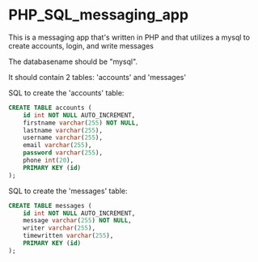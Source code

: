 # PHP_SQL_messaging_app
This is a messaging app that's written in PHP and that utilizes a mysql to create accounts, login, and write messages

The databasename should be "mysql".

It should contain 2 tables: 'accounts' and 'messages'

SQL to create the 'accounts' table: 
```SQL
CREATE TABLE accounts (
    id int NOT NULL AUTO_INCREMENT,
    firstname varchar(255) NOT NULL,
    lastname varchar(255),
    username varchar(255),
    email varchar(255),
    password varchar(255),
    phone int(20),
    PRIMARY KEY (id)
);
```
SQL to create the 'messages' table:
```SQL
CREATE TABLE messages (
    id int NOT NULL AUTO_INCREMENT,
    message varchar(255) NOT NULL,
    writer varchar(255),
    timewritten varchar(255),
    PRIMARY KEY (id)
);
```
